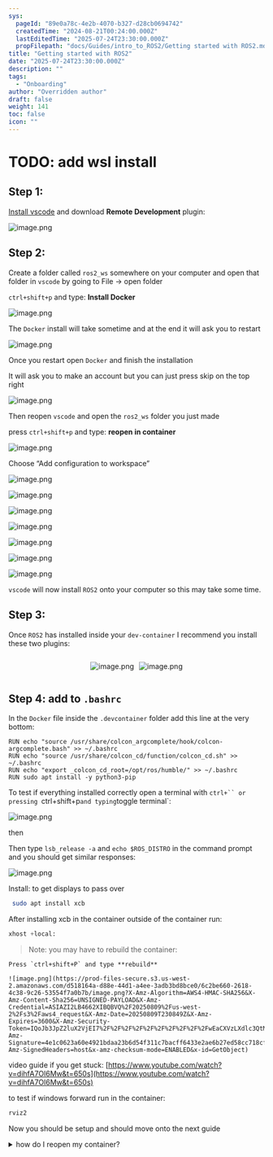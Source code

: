 ```yaml
---
sys:
  pageId: "89e0a78c-4e2b-4070-b327-d28cb0694742"
  createdTime: "2024-08-21T00:24:00.000Z"
  lastEditedTime: "2025-07-24T23:30:00.000Z"
  propFilepath: "docs/Guides/intro_to_ROS2/Getting started with ROS2.md"
title: "Getting started with ROS2"
date: "2025-07-24T23:30:00.000Z"
description: ""
tags:
  - "Onboarding"
author: "Overridden author"
draft: false
weight: 141
toc: false
icon: ""
---
```


# TODO: add wsl install

## Step 1:

[Install vscode](https://code.visualstudio.com/download) and download **Remote Development** plugin:

![image.png](https://prod-files-secure.s3.us-west-2.amazonaws.com/d518164a-d88e-44d1-a4ee-3adb3bd8bce0/efb52993-1881-4a40-b95e-6f020334f022/image.png?X-Amz-Algorithm=AWS4-HMAC-SHA256&X-Amz-Content-Sha256=UNSIGNED-PAYLOAD&X-Amz-Credential=ASIAZI2LB466VKEZAKFR%2F20250809%2Fus-west-2%2Fs3%2Faws4_request&X-Amz-Date=20250809T230844Z&X-Amz-Expires=3600&X-Amz-Security-Token=IQoJb3JpZ2luX2VjEI7%2F%2F%2F%2F%2F%2F%2F%2F%2F%2FwEaCXVzLXdlc3QtMiJHMEUCIDZ0F6tnIHhZM7hi7FqhmD15rH59YWMbF3zYhJ0MLdigAiEAwsCtOko9egOl9BXU289M4YYw48YPAg6kQhEtYYkDCDwqiAQIx%2F%2F%2F%2F%2F%2F%2F%2F%2F%2F%2FARAAGgw2Mzc0MjMxODM4MDUiDEWJHZ2a3acZF7%2FfZCrcA2jSMiNaBJeFxGpiu%2BXmMufft04U7a%2B35X7TKWmC8xaIvHAQuTiMKoBkm94l%2FtzrfH%2BQVyBLBHT244AZuaqjO%2FoQh4vJii8huSmepV0QLA%2BuIhwZahW%2FUAdMOV%2BpSEqyo%2FWRZGkNHpEm45MlQLGz3IGuVX62m1ZEBiu00S%2B1lkd3zzWpFb3EspexIdLpzyH%2Fo7tVksEwuT%2Bwirha0Tl%2F9jI%2BzR018yLOgCk8GYdEjkAJKaRmSH2LNIIps2JEBWedOAgpS5Ac%2FRPnmh3jkQi6ToXQTyJgJujV4nqa%2FuxkmkwR81L367%2BhdBbQuYw6MEUmdjRQ2xxq3X1oDzJGds8R2ndDDOCPUbEv4T64bCFncK6R2aWOLhwhFRPlfGbmXHz1olxSrPRWO7gvyTEZjhXOzWcebi593VqenH0q0JFXb0b0FvcZI9Q8AyQ%2F5cUC1707nT2tUKjGq7Bsaxi0HRFDIjgdTXQiKyXhabbsjuNoAhQgjw8Hfb3Dp7A%2B1IjTJ0vhr%2FX%2FxbiH6Qy1k%2BaxEfMvy3m2H7HcTSBPb4IUhI7ihTBt0zQZJN8yQQWlCUFhEyZ0p9V%2FUe%2F0YNSywf2EQ9SsD52jc%2BGTuNYtEqgitM8jmG0lmOSzDahGGQ1SvcjbMP6K38QGOqUBOqoCbXOMfYGuTV1mqBBZ5r8vNqjUohDgRJvTqJFsG%2B1U1OkdID52EWxtxKowXxLg%2BJ29ngISmMJgT7bAa0rRxn%2FpSo%2FG4wYs0lfoKGx4jkOkwkcaZ%2B4z%2B0T1NiuHrVezOVVAlyMrVcIe77w%2B9Iq0vrZiIDrhpzkCbTUmHIiZGtySVAIQBiClbyGUYvgWUyTwvxCrcw9wduWKlbKr%2BUTOp%2Bg%2By9D2&X-Amz-Signature=900d85a1bef1ed24340d9f9289fa16ef8ed2c3068a9262934c6f4104cd9ff38f&X-Amz-SignedHeaders=host&x-amz-checksum-mode=ENABLED&x-id=GetObject)

## Step 2:

Create a folder called `ros2_ws` somewhere on your computer and open that folder in `vscode` by going to File → open folder 

`ctrl+shift+p` and type: **Install Docker**

![image.png](https://prod-files-secure.s3.us-west-2.amazonaws.com/d518164a-d88e-44d1-a4ee-3adb3bd8bce0/2269dc0e-1cd5-47ff-bceb-c04ad9b2eab0/image.png?X-Amz-Algorithm=AWS4-HMAC-SHA256&X-Amz-Content-Sha256=UNSIGNED-PAYLOAD&X-Amz-Credential=ASIAZI2LB466VKEZAKFR%2F20250809%2Fus-west-2%2Fs3%2Faws4_request&X-Amz-Date=20250809T230844Z&X-Amz-Expires=3600&X-Amz-Security-Token=IQoJb3JpZ2luX2VjEI7%2F%2F%2F%2F%2F%2F%2F%2F%2F%2FwEaCXVzLXdlc3QtMiJHMEUCIDZ0F6tnIHhZM7hi7FqhmD15rH59YWMbF3zYhJ0MLdigAiEAwsCtOko9egOl9BXU289M4YYw48YPAg6kQhEtYYkDCDwqiAQIx%2F%2F%2F%2F%2F%2F%2F%2F%2F%2F%2FARAAGgw2Mzc0MjMxODM4MDUiDEWJHZ2a3acZF7%2FfZCrcA2jSMiNaBJeFxGpiu%2BXmMufft04U7a%2B35X7TKWmC8xaIvHAQuTiMKoBkm94l%2FtzrfH%2BQVyBLBHT244AZuaqjO%2FoQh4vJii8huSmepV0QLA%2BuIhwZahW%2FUAdMOV%2BpSEqyo%2FWRZGkNHpEm45MlQLGz3IGuVX62m1ZEBiu00S%2B1lkd3zzWpFb3EspexIdLpzyH%2Fo7tVksEwuT%2Bwirha0Tl%2F9jI%2BzR018yLOgCk8GYdEjkAJKaRmSH2LNIIps2JEBWedOAgpS5Ac%2FRPnmh3jkQi6ToXQTyJgJujV4nqa%2FuxkmkwR81L367%2BhdBbQuYw6MEUmdjRQ2xxq3X1oDzJGds8R2ndDDOCPUbEv4T64bCFncK6R2aWOLhwhFRPlfGbmXHz1olxSrPRWO7gvyTEZjhXOzWcebi593VqenH0q0JFXb0b0FvcZI9Q8AyQ%2F5cUC1707nT2tUKjGq7Bsaxi0HRFDIjgdTXQiKyXhabbsjuNoAhQgjw8Hfb3Dp7A%2B1IjTJ0vhr%2FX%2FxbiH6Qy1k%2BaxEfMvy3m2H7HcTSBPb4IUhI7ihTBt0zQZJN8yQQWlCUFhEyZ0p9V%2FUe%2F0YNSywf2EQ9SsD52jc%2BGTuNYtEqgitM8jmG0lmOSzDahGGQ1SvcjbMP6K38QGOqUBOqoCbXOMfYGuTV1mqBBZ5r8vNqjUohDgRJvTqJFsG%2B1U1OkdID52EWxtxKowXxLg%2BJ29ngISmMJgT7bAa0rRxn%2FpSo%2FG4wYs0lfoKGx4jkOkwkcaZ%2B4z%2B0T1NiuHrVezOVVAlyMrVcIe77w%2B9Iq0vrZiIDrhpzkCbTUmHIiZGtySVAIQBiClbyGUYvgWUyTwvxCrcw9wduWKlbKr%2BUTOp%2Bg%2By9D2&X-Amz-Signature=03fa993852e2845918c012fd5d05240cfef754ee34ded9d07cdba8f9d3b64431&X-Amz-SignedHeaders=host&x-amz-checksum-mode=ENABLED&x-id=GetObject)

The `Docker` install will take sometime and at the end it will ask you to restart

![image.png](https://prod-files-secure.s3.us-west-2.amazonaws.com/d518164a-d88e-44d1-a4ee-3adb3bd8bce0/ed233f78-be33-4b1f-b89c-9c346c0e961e/image.png?X-Amz-Algorithm=AWS4-HMAC-SHA256&X-Amz-Content-Sha256=UNSIGNED-PAYLOAD&X-Amz-Credential=ASIAZI2LB466VKEZAKFR%2F20250809%2Fus-west-2%2Fs3%2Faws4_request&X-Amz-Date=20250809T230844Z&X-Amz-Expires=3600&X-Amz-Security-Token=IQoJb3JpZ2luX2VjEI7%2F%2F%2F%2F%2F%2F%2F%2F%2F%2FwEaCXVzLXdlc3QtMiJHMEUCIDZ0F6tnIHhZM7hi7FqhmD15rH59YWMbF3zYhJ0MLdigAiEAwsCtOko9egOl9BXU289M4YYw48YPAg6kQhEtYYkDCDwqiAQIx%2F%2F%2F%2F%2F%2F%2F%2F%2F%2F%2FARAAGgw2Mzc0MjMxODM4MDUiDEWJHZ2a3acZF7%2FfZCrcA2jSMiNaBJeFxGpiu%2BXmMufft04U7a%2B35X7TKWmC8xaIvHAQuTiMKoBkm94l%2FtzrfH%2BQVyBLBHT244AZuaqjO%2FoQh4vJii8huSmepV0QLA%2BuIhwZahW%2FUAdMOV%2BpSEqyo%2FWRZGkNHpEm45MlQLGz3IGuVX62m1ZEBiu00S%2B1lkd3zzWpFb3EspexIdLpzyH%2Fo7tVksEwuT%2Bwirha0Tl%2F9jI%2BzR018yLOgCk8GYdEjkAJKaRmSH2LNIIps2JEBWedOAgpS5Ac%2FRPnmh3jkQi6ToXQTyJgJujV4nqa%2FuxkmkwR81L367%2BhdBbQuYw6MEUmdjRQ2xxq3X1oDzJGds8R2ndDDOCPUbEv4T64bCFncK6R2aWOLhwhFRPlfGbmXHz1olxSrPRWO7gvyTEZjhXOzWcebi593VqenH0q0JFXb0b0FvcZI9Q8AyQ%2F5cUC1707nT2tUKjGq7Bsaxi0HRFDIjgdTXQiKyXhabbsjuNoAhQgjw8Hfb3Dp7A%2B1IjTJ0vhr%2FX%2FxbiH6Qy1k%2BaxEfMvy3m2H7HcTSBPb4IUhI7ihTBt0zQZJN8yQQWlCUFhEyZ0p9V%2FUe%2F0YNSywf2EQ9SsD52jc%2BGTuNYtEqgitM8jmG0lmOSzDahGGQ1SvcjbMP6K38QGOqUBOqoCbXOMfYGuTV1mqBBZ5r8vNqjUohDgRJvTqJFsG%2B1U1OkdID52EWxtxKowXxLg%2BJ29ngISmMJgT7bAa0rRxn%2FpSo%2FG4wYs0lfoKGx4jkOkwkcaZ%2B4z%2B0T1NiuHrVezOVVAlyMrVcIe77w%2B9Iq0vrZiIDrhpzkCbTUmHIiZGtySVAIQBiClbyGUYvgWUyTwvxCrcw9wduWKlbKr%2BUTOp%2Bg%2By9D2&X-Amz-Signature=c5523794f30412163075f958efc86f26c5186899cf99e1eecb51611f7dcf0594&X-Amz-SignedHeaders=host&x-amz-checksum-mode=ENABLED&x-id=GetObject)

Once you restart open `Docker` and finish the installation

It will ask you to make an account but you can just press skip on the top right

![image.png](https://prod-files-secure.s3.us-west-2.amazonaws.com/d518164a-d88e-44d1-a4ee-3adb3bd8bce0/21010ad9-1659-4fd9-9f59-9932a09b2a3d/image.png?X-Amz-Algorithm=AWS4-HMAC-SHA256&X-Amz-Content-Sha256=UNSIGNED-PAYLOAD&X-Amz-Credential=ASIAZI2LB466VKEZAKFR%2F20250809%2Fus-west-2%2Fs3%2Faws4_request&X-Amz-Date=20250809T230844Z&X-Amz-Expires=3600&X-Amz-Security-Token=IQoJb3JpZ2luX2VjEI7%2F%2F%2F%2F%2F%2F%2F%2F%2F%2FwEaCXVzLXdlc3QtMiJHMEUCIDZ0F6tnIHhZM7hi7FqhmD15rH59YWMbF3zYhJ0MLdigAiEAwsCtOko9egOl9BXU289M4YYw48YPAg6kQhEtYYkDCDwqiAQIx%2F%2F%2F%2F%2F%2F%2F%2F%2F%2F%2FARAAGgw2Mzc0MjMxODM4MDUiDEWJHZ2a3acZF7%2FfZCrcA2jSMiNaBJeFxGpiu%2BXmMufft04U7a%2B35X7TKWmC8xaIvHAQuTiMKoBkm94l%2FtzrfH%2BQVyBLBHT244AZuaqjO%2FoQh4vJii8huSmepV0QLA%2BuIhwZahW%2FUAdMOV%2BpSEqyo%2FWRZGkNHpEm45MlQLGz3IGuVX62m1ZEBiu00S%2B1lkd3zzWpFb3EspexIdLpzyH%2Fo7tVksEwuT%2Bwirha0Tl%2F9jI%2BzR018yLOgCk8GYdEjkAJKaRmSH2LNIIps2JEBWedOAgpS5Ac%2FRPnmh3jkQi6ToXQTyJgJujV4nqa%2FuxkmkwR81L367%2BhdBbQuYw6MEUmdjRQ2xxq3X1oDzJGds8R2ndDDOCPUbEv4T64bCFncK6R2aWOLhwhFRPlfGbmXHz1olxSrPRWO7gvyTEZjhXOzWcebi593VqenH0q0JFXb0b0FvcZI9Q8AyQ%2F5cUC1707nT2tUKjGq7Bsaxi0HRFDIjgdTXQiKyXhabbsjuNoAhQgjw8Hfb3Dp7A%2B1IjTJ0vhr%2FX%2FxbiH6Qy1k%2BaxEfMvy3m2H7HcTSBPb4IUhI7ihTBt0zQZJN8yQQWlCUFhEyZ0p9V%2FUe%2F0YNSywf2EQ9SsD52jc%2BGTuNYtEqgitM8jmG0lmOSzDahGGQ1SvcjbMP6K38QGOqUBOqoCbXOMfYGuTV1mqBBZ5r8vNqjUohDgRJvTqJFsG%2B1U1OkdID52EWxtxKowXxLg%2BJ29ngISmMJgT7bAa0rRxn%2FpSo%2FG4wYs0lfoKGx4jkOkwkcaZ%2B4z%2B0T1NiuHrVezOVVAlyMrVcIe77w%2B9Iq0vrZiIDrhpzkCbTUmHIiZGtySVAIQBiClbyGUYvgWUyTwvxCrcw9wduWKlbKr%2BUTOp%2Bg%2By9D2&X-Amz-Signature=762d6c363b204e8a655695b24697da14d305e5a498e6a6ddf7c1919626157a04&X-Amz-SignedHeaders=host&x-amz-checksum-mode=ENABLED&x-id=GetObject)

Then reopen `vscode` and open the `ros2_ws` folder you just made

press `ctrl+shift+p` and type: **reopen in container**

![image.png](https://prod-files-secure.s3.us-west-2.amazonaws.com/d518164a-d88e-44d1-a4ee-3adb3bd8bce0/4e93b8c2-41ad-488c-8095-c74205196118/image.png?X-Amz-Algorithm=AWS4-HMAC-SHA256&X-Amz-Content-Sha256=UNSIGNED-PAYLOAD&X-Amz-Credential=ASIAZI2LB466VKEZAKFR%2F20250809%2Fus-west-2%2Fs3%2Faws4_request&X-Amz-Date=20250809T230844Z&X-Amz-Expires=3600&X-Amz-Security-Token=IQoJb3JpZ2luX2VjEI7%2F%2F%2F%2F%2F%2F%2F%2F%2F%2FwEaCXVzLXdlc3QtMiJHMEUCIDZ0F6tnIHhZM7hi7FqhmD15rH59YWMbF3zYhJ0MLdigAiEAwsCtOko9egOl9BXU289M4YYw48YPAg6kQhEtYYkDCDwqiAQIx%2F%2F%2F%2F%2F%2F%2F%2F%2F%2F%2FARAAGgw2Mzc0MjMxODM4MDUiDEWJHZ2a3acZF7%2FfZCrcA2jSMiNaBJeFxGpiu%2BXmMufft04U7a%2B35X7TKWmC8xaIvHAQuTiMKoBkm94l%2FtzrfH%2BQVyBLBHT244AZuaqjO%2FoQh4vJii8huSmepV0QLA%2BuIhwZahW%2FUAdMOV%2BpSEqyo%2FWRZGkNHpEm45MlQLGz3IGuVX62m1ZEBiu00S%2B1lkd3zzWpFb3EspexIdLpzyH%2Fo7tVksEwuT%2Bwirha0Tl%2F9jI%2BzR018yLOgCk8GYdEjkAJKaRmSH2LNIIps2JEBWedOAgpS5Ac%2FRPnmh3jkQi6ToXQTyJgJujV4nqa%2FuxkmkwR81L367%2BhdBbQuYw6MEUmdjRQ2xxq3X1oDzJGds8R2ndDDOCPUbEv4T64bCFncK6R2aWOLhwhFRPlfGbmXHz1olxSrPRWO7gvyTEZjhXOzWcebi593VqenH0q0JFXb0b0FvcZI9Q8AyQ%2F5cUC1707nT2tUKjGq7Bsaxi0HRFDIjgdTXQiKyXhabbsjuNoAhQgjw8Hfb3Dp7A%2B1IjTJ0vhr%2FX%2FxbiH6Qy1k%2BaxEfMvy3m2H7HcTSBPb4IUhI7ihTBt0zQZJN8yQQWlCUFhEyZ0p9V%2FUe%2F0YNSywf2EQ9SsD52jc%2BGTuNYtEqgitM8jmG0lmOSzDahGGQ1SvcjbMP6K38QGOqUBOqoCbXOMfYGuTV1mqBBZ5r8vNqjUohDgRJvTqJFsG%2B1U1OkdID52EWxtxKowXxLg%2BJ29ngISmMJgT7bAa0rRxn%2FpSo%2FG4wYs0lfoKGx4jkOkwkcaZ%2B4z%2B0T1NiuHrVezOVVAlyMrVcIe77w%2B9Iq0vrZiIDrhpzkCbTUmHIiZGtySVAIQBiClbyGUYvgWUyTwvxCrcw9wduWKlbKr%2BUTOp%2Bg%2By9D2&X-Amz-Signature=cccdef686479c59ae22cd6263c15243606ccf07df220189340ce30fd96115f4e&X-Amz-SignedHeaders=host&x-amz-checksum-mode=ENABLED&x-id=GetObject)

Choose “Add configuration to workspace”

![image.png](https://prod-files-secure.s3.us-west-2.amazonaws.com/d518164a-d88e-44d1-a4ee-3adb3bd8bce0/9560b282-5060-4989-ba37-97e7b2c22476/image.png?X-Amz-Algorithm=AWS4-HMAC-SHA256&X-Amz-Content-Sha256=UNSIGNED-PAYLOAD&X-Amz-Credential=ASIAZI2LB466VKEZAKFR%2F20250809%2Fus-west-2%2Fs3%2Faws4_request&X-Amz-Date=20250809T230844Z&X-Amz-Expires=3600&X-Amz-Security-Token=IQoJb3JpZ2luX2VjEI7%2F%2F%2F%2F%2F%2F%2F%2F%2F%2FwEaCXVzLXdlc3QtMiJHMEUCIDZ0F6tnIHhZM7hi7FqhmD15rH59YWMbF3zYhJ0MLdigAiEAwsCtOko9egOl9BXU289M4YYw48YPAg6kQhEtYYkDCDwqiAQIx%2F%2F%2F%2F%2F%2F%2F%2F%2F%2F%2FARAAGgw2Mzc0MjMxODM4MDUiDEWJHZ2a3acZF7%2FfZCrcA2jSMiNaBJeFxGpiu%2BXmMufft04U7a%2B35X7TKWmC8xaIvHAQuTiMKoBkm94l%2FtzrfH%2BQVyBLBHT244AZuaqjO%2FoQh4vJii8huSmepV0QLA%2BuIhwZahW%2FUAdMOV%2BpSEqyo%2FWRZGkNHpEm45MlQLGz3IGuVX62m1ZEBiu00S%2B1lkd3zzWpFb3EspexIdLpzyH%2Fo7tVksEwuT%2Bwirha0Tl%2F9jI%2BzR018yLOgCk8GYdEjkAJKaRmSH2LNIIps2JEBWedOAgpS5Ac%2FRPnmh3jkQi6ToXQTyJgJujV4nqa%2FuxkmkwR81L367%2BhdBbQuYw6MEUmdjRQ2xxq3X1oDzJGds8R2ndDDOCPUbEv4T64bCFncK6R2aWOLhwhFRPlfGbmXHz1olxSrPRWO7gvyTEZjhXOzWcebi593VqenH0q0JFXb0b0FvcZI9Q8AyQ%2F5cUC1707nT2tUKjGq7Bsaxi0HRFDIjgdTXQiKyXhabbsjuNoAhQgjw8Hfb3Dp7A%2B1IjTJ0vhr%2FX%2FxbiH6Qy1k%2BaxEfMvy3m2H7HcTSBPb4IUhI7ihTBt0zQZJN8yQQWlCUFhEyZ0p9V%2FUe%2F0YNSywf2EQ9SsD52jc%2BGTuNYtEqgitM8jmG0lmOSzDahGGQ1SvcjbMP6K38QGOqUBOqoCbXOMfYGuTV1mqBBZ5r8vNqjUohDgRJvTqJFsG%2B1U1OkdID52EWxtxKowXxLg%2BJ29ngISmMJgT7bAa0rRxn%2FpSo%2FG4wYs0lfoKGx4jkOkwkcaZ%2B4z%2B0T1NiuHrVezOVVAlyMrVcIe77w%2B9Iq0vrZiIDrhpzkCbTUmHIiZGtySVAIQBiClbyGUYvgWUyTwvxCrcw9wduWKlbKr%2BUTOp%2Bg%2By9D2&X-Amz-Signature=7be3d40fb0706232e095f291b2161705dae2447bedfd3715ab9c0598591e4454&X-Amz-SignedHeaders=host&x-amz-checksum-mode=ENABLED&x-id=GetObject)

![image.png](https://prod-files-secure.s3.us-west-2.amazonaws.com/d518164a-d88e-44d1-a4ee-3adb3bd8bce0/2ee63f81-886b-48e8-a553-dc6e5eac99e4/image.png?X-Amz-Algorithm=AWS4-HMAC-SHA256&X-Amz-Content-Sha256=UNSIGNED-PAYLOAD&X-Amz-Credential=ASIAZI2LB466VKEZAKFR%2F20250809%2Fus-west-2%2Fs3%2Faws4_request&X-Amz-Date=20250809T230844Z&X-Amz-Expires=3600&X-Amz-Security-Token=IQoJb3JpZ2luX2VjEI7%2F%2F%2F%2F%2F%2F%2F%2F%2F%2FwEaCXVzLXdlc3QtMiJHMEUCIDZ0F6tnIHhZM7hi7FqhmD15rH59YWMbF3zYhJ0MLdigAiEAwsCtOko9egOl9BXU289M4YYw48YPAg6kQhEtYYkDCDwqiAQIx%2F%2F%2F%2F%2F%2F%2F%2F%2F%2F%2FARAAGgw2Mzc0MjMxODM4MDUiDEWJHZ2a3acZF7%2FfZCrcA2jSMiNaBJeFxGpiu%2BXmMufft04U7a%2B35X7TKWmC8xaIvHAQuTiMKoBkm94l%2FtzrfH%2BQVyBLBHT244AZuaqjO%2FoQh4vJii8huSmepV0QLA%2BuIhwZahW%2FUAdMOV%2BpSEqyo%2FWRZGkNHpEm45MlQLGz3IGuVX62m1ZEBiu00S%2B1lkd3zzWpFb3EspexIdLpzyH%2Fo7tVksEwuT%2Bwirha0Tl%2F9jI%2BzR018yLOgCk8GYdEjkAJKaRmSH2LNIIps2JEBWedOAgpS5Ac%2FRPnmh3jkQi6ToXQTyJgJujV4nqa%2FuxkmkwR81L367%2BhdBbQuYw6MEUmdjRQ2xxq3X1oDzJGds8R2ndDDOCPUbEv4T64bCFncK6R2aWOLhwhFRPlfGbmXHz1olxSrPRWO7gvyTEZjhXOzWcebi593VqenH0q0JFXb0b0FvcZI9Q8AyQ%2F5cUC1707nT2tUKjGq7Bsaxi0HRFDIjgdTXQiKyXhabbsjuNoAhQgjw8Hfb3Dp7A%2B1IjTJ0vhr%2FX%2FxbiH6Qy1k%2BaxEfMvy3m2H7HcTSBPb4IUhI7ihTBt0zQZJN8yQQWlCUFhEyZ0p9V%2FUe%2F0YNSywf2EQ9SsD52jc%2BGTuNYtEqgitM8jmG0lmOSzDahGGQ1SvcjbMP6K38QGOqUBOqoCbXOMfYGuTV1mqBBZ5r8vNqjUohDgRJvTqJFsG%2B1U1OkdID52EWxtxKowXxLg%2BJ29ngISmMJgT7bAa0rRxn%2FpSo%2FG4wYs0lfoKGx4jkOkwkcaZ%2B4z%2B0T1NiuHrVezOVVAlyMrVcIe77w%2B9Iq0vrZiIDrhpzkCbTUmHIiZGtySVAIQBiClbyGUYvgWUyTwvxCrcw9wduWKlbKr%2BUTOp%2Bg%2By9D2&X-Amz-Signature=d9f0ec0c06875deb250d3c8322206a9d27eba109dca8fedf3b881c1d311f8b6f&X-Amz-SignedHeaders=host&x-amz-checksum-mode=ENABLED&x-id=GetObject)

![image.png](https://prod-files-secure.s3.us-west-2.amazonaws.com/d518164a-d88e-44d1-a4ee-3adb3bd8bce0/e0fd626c-c8b6-4b2c-95d1-fa4c26514504/image.png?X-Amz-Algorithm=AWS4-HMAC-SHA256&X-Amz-Content-Sha256=UNSIGNED-PAYLOAD&X-Amz-Credential=ASIAZI2LB466VKEZAKFR%2F20250809%2Fus-west-2%2Fs3%2Faws4_request&X-Amz-Date=20250809T230844Z&X-Amz-Expires=3600&X-Amz-Security-Token=IQoJb3JpZ2luX2VjEI7%2F%2F%2F%2F%2F%2F%2F%2F%2F%2FwEaCXVzLXdlc3QtMiJHMEUCIDZ0F6tnIHhZM7hi7FqhmD15rH59YWMbF3zYhJ0MLdigAiEAwsCtOko9egOl9BXU289M4YYw48YPAg6kQhEtYYkDCDwqiAQIx%2F%2F%2F%2F%2F%2F%2F%2F%2F%2F%2FARAAGgw2Mzc0MjMxODM4MDUiDEWJHZ2a3acZF7%2FfZCrcA2jSMiNaBJeFxGpiu%2BXmMufft04U7a%2B35X7TKWmC8xaIvHAQuTiMKoBkm94l%2FtzrfH%2BQVyBLBHT244AZuaqjO%2FoQh4vJii8huSmepV0QLA%2BuIhwZahW%2FUAdMOV%2BpSEqyo%2FWRZGkNHpEm45MlQLGz3IGuVX62m1ZEBiu00S%2B1lkd3zzWpFb3EspexIdLpzyH%2Fo7tVksEwuT%2Bwirha0Tl%2F9jI%2BzR018yLOgCk8GYdEjkAJKaRmSH2LNIIps2JEBWedOAgpS5Ac%2FRPnmh3jkQi6ToXQTyJgJujV4nqa%2FuxkmkwR81L367%2BhdBbQuYw6MEUmdjRQ2xxq3X1oDzJGds8R2ndDDOCPUbEv4T64bCFncK6R2aWOLhwhFRPlfGbmXHz1olxSrPRWO7gvyTEZjhXOzWcebi593VqenH0q0JFXb0b0FvcZI9Q8AyQ%2F5cUC1707nT2tUKjGq7Bsaxi0HRFDIjgdTXQiKyXhabbsjuNoAhQgjw8Hfb3Dp7A%2B1IjTJ0vhr%2FX%2FxbiH6Qy1k%2BaxEfMvy3m2H7HcTSBPb4IUhI7ihTBt0zQZJN8yQQWlCUFhEyZ0p9V%2FUe%2F0YNSywf2EQ9SsD52jc%2BGTuNYtEqgitM8jmG0lmOSzDahGGQ1SvcjbMP6K38QGOqUBOqoCbXOMfYGuTV1mqBBZ5r8vNqjUohDgRJvTqJFsG%2B1U1OkdID52EWxtxKowXxLg%2BJ29ngISmMJgT7bAa0rRxn%2FpSo%2FG4wYs0lfoKGx4jkOkwkcaZ%2B4z%2B0T1NiuHrVezOVVAlyMrVcIe77w%2B9Iq0vrZiIDrhpzkCbTUmHIiZGtySVAIQBiClbyGUYvgWUyTwvxCrcw9wduWKlbKr%2BUTOp%2Bg%2By9D2&X-Amz-Signature=b417a00d2800492b1ee9a24aaff5560235a8c26b37fa1c702e37b9e3cbd10cb9&X-Amz-SignedHeaders=host&x-amz-checksum-mode=ENABLED&x-id=GetObject)

![image.png](https://prod-files-secure.s3.us-west-2.amazonaws.com/d518164a-d88e-44d1-a4ee-3adb3bd8bce0/a2e13f50-d2ab-4719-a4c2-7ced634bfc9d/image.png?X-Amz-Algorithm=AWS4-HMAC-SHA256&X-Amz-Content-Sha256=UNSIGNED-PAYLOAD&X-Amz-Credential=ASIAZI2LB466VKEZAKFR%2F20250809%2Fus-west-2%2Fs3%2Faws4_request&X-Amz-Date=20250809T230844Z&X-Amz-Expires=3600&X-Amz-Security-Token=IQoJb3JpZ2luX2VjEI7%2F%2F%2F%2F%2F%2F%2F%2F%2F%2FwEaCXVzLXdlc3QtMiJHMEUCIDZ0F6tnIHhZM7hi7FqhmD15rH59YWMbF3zYhJ0MLdigAiEAwsCtOko9egOl9BXU289M4YYw48YPAg6kQhEtYYkDCDwqiAQIx%2F%2F%2F%2F%2F%2F%2F%2F%2F%2F%2FARAAGgw2Mzc0MjMxODM4MDUiDEWJHZ2a3acZF7%2FfZCrcA2jSMiNaBJeFxGpiu%2BXmMufft04U7a%2B35X7TKWmC8xaIvHAQuTiMKoBkm94l%2FtzrfH%2BQVyBLBHT244AZuaqjO%2FoQh4vJii8huSmepV0QLA%2BuIhwZahW%2FUAdMOV%2BpSEqyo%2FWRZGkNHpEm45MlQLGz3IGuVX62m1ZEBiu00S%2B1lkd3zzWpFb3EspexIdLpzyH%2Fo7tVksEwuT%2Bwirha0Tl%2F9jI%2BzR018yLOgCk8GYdEjkAJKaRmSH2LNIIps2JEBWedOAgpS5Ac%2FRPnmh3jkQi6ToXQTyJgJujV4nqa%2FuxkmkwR81L367%2BhdBbQuYw6MEUmdjRQ2xxq3X1oDzJGds8R2ndDDOCPUbEv4T64bCFncK6R2aWOLhwhFRPlfGbmXHz1olxSrPRWO7gvyTEZjhXOzWcebi593VqenH0q0JFXb0b0FvcZI9Q8AyQ%2F5cUC1707nT2tUKjGq7Bsaxi0HRFDIjgdTXQiKyXhabbsjuNoAhQgjw8Hfb3Dp7A%2B1IjTJ0vhr%2FX%2FxbiH6Qy1k%2BaxEfMvy3m2H7HcTSBPb4IUhI7ihTBt0zQZJN8yQQWlCUFhEyZ0p9V%2FUe%2F0YNSywf2EQ9SsD52jc%2BGTuNYtEqgitM8jmG0lmOSzDahGGQ1SvcjbMP6K38QGOqUBOqoCbXOMfYGuTV1mqBBZ5r8vNqjUohDgRJvTqJFsG%2B1U1OkdID52EWxtxKowXxLg%2BJ29ngISmMJgT7bAa0rRxn%2FpSo%2FG4wYs0lfoKGx4jkOkwkcaZ%2B4z%2B0T1NiuHrVezOVVAlyMrVcIe77w%2B9Iq0vrZiIDrhpzkCbTUmHIiZGtySVAIQBiClbyGUYvgWUyTwvxCrcw9wduWKlbKr%2BUTOp%2Bg%2By9D2&X-Amz-Signature=41341c2ebab48d6081519632d7048a1b6f067fe221754b24b36df79b0eec7d9e&X-Amz-SignedHeaders=host&x-amz-checksum-mode=ENABLED&x-id=GetObject)

![image.png](https://prod-files-secure.s3.us-west-2.amazonaws.com/d518164a-d88e-44d1-a4ee-3adb3bd8bce0/6cc478ad-aaba-4bf7-9fcc-403277ab896c/image.png?X-Amz-Algorithm=AWS4-HMAC-SHA256&X-Amz-Content-Sha256=UNSIGNED-PAYLOAD&X-Amz-Credential=ASIAZI2LB466VKEZAKFR%2F20250809%2Fus-west-2%2Fs3%2Faws4_request&X-Amz-Date=20250809T230844Z&X-Amz-Expires=3600&X-Amz-Security-Token=IQoJb3JpZ2luX2VjEI7%2F%2F%2F%2F%2F%2F%2F%2F%2F%2FwEaCXVzLXdlc3QtMiJHMEUCIDZ0F6tnIHhZM7hi7FqhmD15rH59YWMbF3zYhJ0MLdigAiEAwsCtOko9egOl9BXU289M4YYw48YPAg6kQhEtYYkDCDwqiAQIx%2F%2F%2F%2F%2F%2F%2F%2F%2F%2F%2FARAAGgw2Mzc0MjMxODM4MDUiDEWJHZ2a3acZF7%2FfZCrcA2jSMiNaBJeFxGpiu%2BXmMufft04U7a%2B35X7TKWmC8xaIvHAQuTiMKoBkm94l%2FtzrfH%2BQVyBLBHT244AZuaqjO%2FoQh4vJii8huSmepV0QLA%2BuIhwZahW%2FUAdMOV%2BpSEqyo%2FWRZGkNHpEm45MlQLGz3IGuVX62m1ZEBiu00S%2B1lkd3zzWpFb3EspexIdLpzyH%2Fo7tVksEwuT%2Bwirha0Tl%2F9jI%2BzR018yLOgCk8GYdEjkAJKaRmSH2LNIIps2JEBWedOAgpS5Ac%2FRPnmh3jkQi6ToXQTyJgJujV4nqa%2FuxkmkwR81L367%2BhdBbQuYw6MEUmdjRQ2xxq3X1oDzJGds8R2ndDDOCPUbEv4T64bCFncK6R2aWOLhwhFRPlfGbmXHz1olxSrPRWO7gvyTEZjhXOzWcebi593VqenH0q0JFXb0b0FvcZI9Q8AyQ%2F5cUC1707nT2tUKjGq7Bsaxi0HRFDIjgdTXQiKyXhabbsjuNoAhQgjw8Hfb3Dp7A%2B1IjTJ0vhr%2FX%2FxbiH6Qy1k%2BaxEfMvy3m2H7HcTSBPb4IUhI7ihTBt0zQZJN8yQQWlCUFhEyZ0p9V%2FUe%2F0YNSywf2EQ9SsD52jc%2BGTuNYtEqgitM8jmG0lmOSzDahGGQ1SvcjbMP6K38QGOqUBOqoCbXOMfYGuTV1mqBBZ5r8vNqjUohDgRJvTqJFsG%2B1U1OkdID52EWxtxKowXxLg%2BJ29ngISmMJgT7bAa0rRxn%2FpSo%2FG4wYs0lfoKGx4jkOkwkcaZ%2B4z%2B0T1NiuHrVezOVVAlyMrVcIe77w%2B9Iq0vrZiIDrhpzkCbTUmHIiZGtySVAIQBiClbyGUYvgWUyTwvxCrcw9wduWKlbKr%2BUTOp%2Bg%2By9D2&X-Amz-Signature=86491a7303625f5eb9263de0c94738a801680ffa7e4bb19700013b4d6469180b&X-Amz-SignedHeaders=host&x-amz-checksum-mode=ENABLED&x-id=GetObject)

![image.png](https://prod-files-secure.s3.us-west-2.amazonaws.com/d518164a-d88e-44d1-a4ee-3adb3bd8bce0/53255b28-f75e-430f-b9e3-c0ac8577e42b/image.png?X-Amz-Algorithm=AWS4-HMAC-SHA256&X-Amz-Content-Sha256=UNSIGNED-PAYLOAD&X-Amz-Credential=ASIAZI2LB466VKEZAKFR%2F20250809%2Fus-west-2%2Fs3%2Faws4_request&X-Amz-Date=20250809T230844Z&X-Amz-Expires=3600&X-Amz-Security-Token=IQoJb3JpZ2luX2VjEI7%2F%2F%2F%2F%2F%2F%2F%2F%2F%2FwEaCXVzLXdlc3QtMiJHMEUCIDZ0F6tnIHhZM7hi7FqhmD15rH59YWMbF3zYhJ0MLdigAiEAwsCtOko9egOl9BXU289M4YYw48YPAg6kQhEtYYkDCDwqiAQIx%2F%2F%2F%2F%2F%2F%2F%2F%2F%2F%2FARAAGgw2Mzc0MjMxODM4MDUiDEWJHZ2a3acZF7%2FfZCrcA2jSMiNaBJeFxGpiu%2BXmMufft04U7a%2B35X7TKWmC8xaIvHAQuTiMKoBkm94l%2FtzrfH%2BQVyBLBHT244AZuaqjO%2FoQh4vJii8huSmepV0QLA%2BuIhwZahW%2FUAdMOV%2BpSEqyo%2FWRZGkNHpEm45MlQLGz3IGuVX62m1ZEBiu00S%2B1lkd3zzWpFb3EspexIdLpzyH%2Fo7tVksEwuT%2Bwirha0Tl%2F9jI%2BzR018yLOgCk8GYdEjkAJKaRmSH2LNIIps2JEBWedOAgpS5Ac%2FRPnmh3jkQi6ToXQTyJgJujV4nqa%2FuxkmkwR81L367%2BhdBbQuYw6MEUmdjRQ2xxq3X1oDzJGds8R2ndDDOCPUbEv4T64bCFncK6R2aWOLhwhFRPlfGbmXHz1olxSrPRWO7gvyTEZjhXOzWcebi593VqenH0q0JFXb0b0FvcZI9Q8AyQ%2F5cUC1707nT2tUKjGq7Bsaxi0HRFDIjgdTXQiKyXhabbsjuNoAhQgjw8Hfb3Dp7A%2B1IjTJ0vhr%2FX%2FxbiH6Qy1k%2BaxEfMvy3m2H7HcTSBPb4IUhI7ihTBt0zQZJN8yQQWlCUFhEyZ0p9V%2FUe%2F0YNSywf2EQ9SsD52jc%2BGTuNYtEqgitM8jmG0lmOSzDahGGQ1SvcjbMP6K38QGOqUBOqoCbXOMfYGuTV1mqBBZ5r8vNqjUohDgRJvTqJFsG%2B1U1OkdID52EWxtxKowXxLg%2BJ29ngISmMJgT7bAa0rRxn%2FpSo%2FG4wYs0lfoKGx4jkOkwkcaZ%2B4z%2B0T1NiuHrVezOVVAlyMrVcIe77w%2B9Iq0vrZiIDrhpzkCbTUmHIiZGtySVAIQBiClbyGUYvgWUyTwvxCrcw9wduWKlbKr%2BUTOp%2Bg%2By9D2&X-Amz-Signature=bcb497918ec4cef3a190768261902ce7c01fac54248eebeeec219e3bbbc8579a&X-Amz-SignedHeaders=host&x-amz-checksum-mode=ENABLED&x-id=GetObject)

![image.png](https://prod-files-secure.s3.us-west-2.amazonaws.com/d518164a-d88e-44d1-a4ee-3adb3bd8bce0/7c562767-5af9-4ffb-97d1-327bcdf4ee00/image.png?X-Amz-Algorithm=AWS4-HMAC-SHA256&X-Amz-Content-Sha256=UNSIGNED-PAYLOAD&X-Amz-Credential=ASIAZI2LB466VKEZAKFR%2F20250809%2Fus-west-2%2Fs3%2Faws4_request&X-Amz-Date=20250809T230844Z&X-Amz-Expires=3600&X-Amz-Security-Token=IQoJb3JpZ2luX2VjEI7%2F%2F%2F%2F%2F%2F%2F%2F%2F%2FwEaCXVzLXdlc3QtMiJHMEUCIDZ0F6tnIHhZM7hi7FqhmD15rH59YWMbF3zYhJ0MLdigAiEAwsCtOko9egOl9BXU289M4YYw48YPAg6kQhEtYYkDCDwqiAQIx%2F%2F%2F%2F%2F%2F%2F%2F%2F%2F%2FARAAGgw2Mzc0MjMxODM4MDUiDEWJHZ2a3acZF7%2FfZCrcA2jSMiNaBJeFxGpiu%2BXmMufft04U7a%2B35X7TKWmC8xaIvHAQuTiMKoBkm94l%2FtzrfH%2BQVyBLBHT244AZuaqjO%2FoQh4vJii8huSmepV0QLA%2BuIhwZahW%2FUAdMOV%2BpSEqyo%2FWRZGkNHpEm45MlQLGz3IGuVX62m1ZEBiu00S%2B1lkd3zzWpFb3EspexIdLpzyH%2Fo7tVksEwuT%2Bwirha0Tl%2F9jI%2BzR018yLOgCk8GYdEjkAJKaRmSH2LNIIps2JEBWedOAgpS5Ac%2FRPnmh3jkQi6ToXQTyJgJujV4nqa%2FuxkmkwR81L367%2BhdBbQuYw6MEUmdjRQ2xxq3X1oDzJGds8R2ndDDOCPUbEv4T64bCFncK6R2aWOLhwhFRPlfGbmXHz1olxSrPRWO7gvyTEZjhXOzWcebi593VqenH0q0JFXb0b0FvcZI9Q8AyQ%2F5cUC1707nT2tUKjGq7Bsaxi0HRFDIjgdTXQiKyXhabbsjuNoAhQgjw8Hfb3Dp7A%2B1IjTJ0vhr%2FX%2FxbiH6Qy1k%2BaxEfMvy3m2H7HcTSBPb4IUhI7ihTBt0zQZJN8yQQWlCUFhEyZ0p9V%2FUe%2F0YNSywf2EQ9SsD52jc%2BGTuNYtEqgitM8jmG0lmOSzDahGGQ1SvcjbMP6K38QGOqUBOqoCbXOMfYGuTV1mqBBZ5r8vNqjUohDgRJvTqJFsG%2B1U1OkdID52EWxtxKowXxLg%2BJ29ngISmMJgT7bAa0rRxn%2FpSo%2FG4wYs0lfoKGx4jkOkwkcaZ%2B4z%2B0T1NiuHrVezOVVAlyMrVcIe77w%2B9Iq0vrZiIDrhpzkCbTUmHIiZGtySVAIQBiClbyGUYvgWUyTwvxCrcw9wduWKlbKr%2BUTOp%2Bg%2By9D2&X-Amz-Signature=6fe3a6607dc8d1ceffc7e8acf9f7d746be1399aef3644494f07fce6d02706ff2&X-Amz-SignedHeaders=host&x-amz-checksum-mode=ENABLED&x-id=GetObject)

`vscode` will now install `ROS2` onto your computer so this may take some time.

## Step 3:

Once `ROS2` has installed inside your `dev-container` I recommend you install these two plugins:

<div style="display: flex;flex-direction: row; column-gap:10px; max-width: 630px;justify-content: center;">
<div>

![image.png](https://prod-files-secure.s3.us-west-2.amazonaws.com/d518164a-d88e-44d1-a4ee-3adb3bd8bce0/3fc3d550-5a54-4ba1-ba6b-faa01cdb7369/image.png?X-Amz-Algorithm=AWS4-HMAC-SHA256&X-Amz-Content-Sha256=UNSIGNED-PAYLOAD&X-Amz-Credential=ASIAZI2LB466UIFESZUT%2F20250809%2Fus-west-2%2Fs3%2Faws4_request&X-Amz-Date=20250809T230849Z&X-Amz-Expires=3600&X-Amz-Security-Token=IQoJb3JpZ2luX2VjEI7%2F%2F%2F%2F%2F%2F%2F%2F%2F%2FwEaCXVzLXdlc3QtMiJGMEQCIHCxfZFz4ev2szJseHXr4dZEdYmnauTEWNQLfkyiBGcyAiBk%2FDrES2f33X7PVME87DSEpwPl7kSvSufycX0jo%2BgLZiqIBAjH%2F%2F%2F%2F%2F%2F%2F%2F%2F%2F8BEAAaDDYzNzQyMzE4MzgwNSIMCxnh8awNr86BkgUOKtwDKlnHO89nkGKf4%2Fb%2FgLhSb0LerLtMor3R%2BnwZ8nJ8xn5F7ROHW3aZZflvaO3kQN%2FViUizrwroMPAodS66XKg%2F5SF7alguSoCKUkJ1H47%2FHifATJdVnaeD6LE56FiE7qqYLyG%2BNRq7Fi6Dia7EjupU91vthXKrHESugnojf5LPI8Wev41MYwtsbWYEXTo7WT5OuaNhKy3i3ykH%2FO%2FW75lml2XNoDM9bi9SKTt4gC0sATQlp3CqI%2BwVilGnpm4yZGKVNB7xeIVpJ6lo0sXye63H2nbTJJ7Q9BwbFDVHLxK2mB0aKE3HDwz%2FIl8WvsxUnJ%2BEWTriVU%2Bp20vNx%2BFVzFMhOB16y7Xb5SxNOoaJHD3mE7c5LzId7lCikJgMiKGNr13ifMCjgm9%2BRldxCMCtLq4YIJv%2FZ%2FsFrT9XOdi%2BUN9iINKe4ssSx4mI2oCVq8nNWxZpz2rXvGQrsyAyVChpkVlBvEy0U76f1JXmC9yETN18b7cXLAa5JoYYFizvypUDxI0TXraBqHUqhdhd3p3RJkdjgBDlp%2B27YCYvg5BghjOmxJmWqPKjN16D2yps68AfuaLkRo23xBmKN6gVGjIqGT5p9mJ%2FjKBE8YUBFxlgzzG%2F0hd4PwooNcmmsE8l%2BTMwtIvfxAY6pgGnYv%2BTJLwwRKVWMSBG9HBw7RR6%2B14dtWRjFY3b1ua%2BUXYCjraP%2B7%2FS%2F2k3ZCyQOkkiGBRPKgUyocWeTIfP67Y89%2F%2BzzZueMWuxIRlafhieDIbwG8v8wFGc7%2BdGkVAxsp%2FPqcuLCwF%2FPEYCfOe1Ez%2Fxq8N58lcLofxSsdiN7t9EkzoZRhfbd6mLz6A1hjIyAuUYRgBNALs90UF5bN8ZOhJ%2FPSspcKm%2B&X-Amz-Signature=5eaee87b64796fb2c7801a056c90ee7448a339c876753007c2b4b2f3ac1843c2&X-Amz-SignedHeaders=host&x-amz-checksum-mode=ENABLED&x-id=GetObject)

</div>
<div>

![image.png](https://prod-files-secure.s3.us-west-2.amazonaws.com/d518164a-d88e-44d1-a4ee-3adb3bd8bce0/d994cc66-13c2-4093-a5a3-f84cf4601a82/image.png?X-Amz-Algorithm=AWS4-HMAC-SHA256&X-Amz-Content-Sha256=UNSIGNED-PAYLOAD&X-Amz-Credential=ASIAZI2LB466TS75JQI2%2F20250809%2Fus-west-2%2Fs3%2Faws4_request&X-Amz-Date=20250809T230849Z&X-Amz-Expires=3600&X-Amz-Security-Token=IQoJb3JpZ2luX2VjEI7%2F%2F%2F%2F%2F%2F%2F%2F%2F%2FwEaCXVzLXdlc3QtMiJHMEUCIQCon%2BCvQmQE8qkAd%2B%2FGgAqNlwDeqk5Q0Kc8%2Bo4WwsqBhQIgUUQVt%2FQX9vthr7qAYDERYPaNYk3m%2BYlG7Vqu4ykXPNEqiAQIx%2F%2F%2F%2F%2F%2F%2F%2F%2F%2F%2FARAAGgw2Mzc0MjMxODM4MDUiDC7OA7uMxmu6%2BMSu0CrcA%2Bu%2FqGBd%2B%2BSJl9XVn%2Bj8u%2FN0EijOC9gr%2BwUeZNYWIUyXhfntR1P1y4pc7mBA88VnoMVZHD%2FaTi9g7KniErrVV%2Byl5T8Qg1THVawvtRQ8jI20SAbdSpC%2B5wInL%2FX174rdJsyEo4y%2B44ct13Cz7ZLf%2FMpmYDVxBGf6FLUbDVF77wtRnAI6Wr2A4GuzXU9j3kA4oh%2B%2B%2BdV16szJyitDDBTTbwLUrsVnBfex4D3X4Kez2TNbxAFCh17UEzmVo6gTed0g574lmhPDzsfhJ7ZTf20o7hK6o6Ro7yWgxfe7VXuV9p%2Bpf%2FCDXQZzr1r8CeLhjQr9Pve5WGxz3OVNdF6UQndzddLoSxjFSgVEA4g3tMIu6W1CLIbQag6f0Mkr%2BVurJ4nQy1kQ5V9wsHOXziuwsCsWQGsJtGKxYjDaxgj8SiV8jcdyu86ZJszYyI2KQ%2F3px0C097giymLRLcjwvu9rDnKiEpUTWKKZbEgxiYrDv64nEq6NPqk6SKPfQ9R5L7dYi9LK4kg3CgjsY5ZIlxffOmGrycnnC9GanI0T7zGPsSb8uXlqA7VWkm7hnSI0aEyfqNwUEW9b2HeVIdfPyoOZ7w2xCh5FoZ8lcHfYFqIxFu%2BHKRnuJAnWgQcfyMNdL9SwMOWL38QGOqUB%2BlI5VnIirMCUuP09rsLc1K%2FfF6uZCA9jEMEWGXbjMtuo4WRnDheqyT1uynWMiTZQ17BSxfF2%2FLZP6MpfgLkiKfqph0Fol1nyTAOCdObnDSWhn%2Bt2I0Ntxl4X1thNxAmcJ9Yeg2WcIF3naHC5phZH4cpPj7mhVFXWx%2B7WMCyyTaDkKTmERdyZYp0H6Xs2DQMu%2BbRMDsIvBlDcJuSrO%2BhcbzREhN5L&X-Amz-Signature=982cf8c82c90897a7c8dc4095bab229bc4fdf530f42cb59292dd23199541d14d&X-Amz-SignedHeaders=host&x-amz-checksum-mode=ENABLED&x-id=GetObject)

</div>
</div>

## Step 4: add to `.bashrc`

In the `Docker` file inside the `.devcontainer` folder add this line at the very bottom: 

```docker
RUN echo "source /usr/share/colcon_argcomplete/hook/colcon-argcomplete.bash" >> ~/.bashrc
RUN echo "source /usr/share/colcon_cd/function/colcon_cd.sh" >> ~/.bashrc
RUN echo "export _colcon_cd_root=/opt/ros/humble/" >> ~/.bashrc
RUN sudo apt install -y python3-pip 
```

To test if everything installed correctly open a terminal with `ctrl+`` or pressing `ctrl+shift+p` and typing `toggle terminal`:

![image.png](https://prod-files-secure.s3.us-west-2.amazonaws.com/d518164a-d88e-44d1-a4ee-3adb3bd8bce0/6a4943d8-b04e-4c02-9a58-775f3384d1a5/image.png?X-Amz-Algorithm=AWS4-HMAC-SHA256&X-Amz-Content-Sha256=UNSIGNED-PAYLOAD&X-Amz-Credential=ASIAZI2LB466VKEZAKFR%2F20250809%2Fus-west-2%2Fs3%2Faws4_request&X-Amz-Date=20250809T230844Z&X-Amz-Expires=3600&X-Amz-Security-Token=IQoJb3JpZ2luX2VjEI7%2F%2F%2F%2F%2F%2F%2F%2F%2F%2FwEaCXVzLXdlc3QtMiJHMEUCIDZ0F6tnIHhZM7hi7FqhmD15rH59YWMbF3zYhJ0MLdigAiEAwsCtOko9egOl9BXU289M4YYw48YPAg6kQhEtYYkDCDwqiAQIx%2F%2F%2F%2F%2F%2F%2F%2F%2F%2F%2FARAAGgw2Mzc0MjMxODM4MDUiDEWJHZ2a3acZF7%2FfZCrcA2jSMiNaBJeFxGpiu%2BXmMufft04U7a%2B35X7TKWmC8xaIvHAQuTiMKoBkm94l%2FtzrfH%2BQVyBLBHT244AZuaqjO%2FoQh4vJii8huSmepV0QLA%2BuIhwZahW%2FUAdMOV%2BpSEqyo%2FWRZGkNHpEm45MlQLGz3IGuVX62m1ZEBiu00S%2B1lkd3zzWpFb3EspexIdLpzyH%2Fo7tVksEwuT%2Bwirha0Tl%2F9jI%2BzR018yLOgCk8GYdEjkAJKaRmSH2LNIIps2JEBWedOAgpS5Ac%2FRPnmh3jkQi6ToXQTyJgJujV4nqa%2FuxkmkwR81L367%2BhdBbQuYw6MEUmdjRQ2xxq3X1oDzJGds8R2ndDDOCPUbEv4T64bCFncK6R2aWOLhwhFRPlfGbmXHz1olxSrPRWO7gvyTEZjhXOzWcebi593VqenH0q0JFXb0b0FvcZI9Q8AyQ%2F5cUC1707nT2tUKjGq7Bsaxi0HRFDIjgdTXQiKyXhabbsjuNoAhQgjw8Hfb3Dp7A%2B1IjTJ0vhr%2FX%2FxbiH6Qy1k%2BaxEfMvy3m2H7HcTSBPb4IUhI7ihTBt0zQZJN8yQQWlCUFhEyZ0p9V%2FUe%2F0YNSywf2EQ9SsD52jc%2BGTuNYtEqgitM8jmG0lmOSzDahGGQ1SvcjbMP6K38QGOqUBOqoCbXOMfYGuTV1mqBBZ5r8vNqjUohDgRJvTqJFsG%2B1U1OkdID52EWxtxKowXxLg%2BJ29ngISmMJgT7bAa0rRxn%2FpSo%2FG4wYs0lfoKGx4jkOkwkcaZ%2B4z%2B0T1NiuHrVezOVVAlyMrVcIe77w%2B9Iq0vrZiIDrhpzkCbTUmHIiZGtySVAIQBiClbyGUYvgWUyTwvxCrcw9wduWKlbKr%2BUTOp%2Bg%2By9D2&X-Amz-Signature=cc924228fc3daab3c6ab6111d1a8460f6988708fa5487cd2793b5453f87e1103&X-Amz-SignedHeaders=host&x-amz-checksum-mode=ENABLED&x-id=GetObject)

then 

Then type `lsb_release -a` and `echo $ROS_DISTRO` in the command prompt and you should get similar responses:

![image.png](https://prod-files-secure.s3.us-west-2.amazonaws.com/d518164a-d88e-44d1-a4ee-3adb3bd8bce0/3e635dec-a805-4e85-8b9e-d000e5b71a4e/image.png?X-Amz-Algorithm=AWS4-HMAC-SHA256&X-Amz-Content-Sha256=UNSIGNED-PAYLOAD&X-Amz-Credential=ASIAZI2LB466VKEZAKFR%2F20250809%2Fus-west-2%2Fs3%2Faws4_request&X-Amz-Date=20250809T230844Z&X-Amz-Expires=3600&X-Amz-Security-Token=IQoJb3JpZ2luX2VjEI7%2F%2F%2F%2F%2F%2F%2F%2F%2F%2FwEaCXVzLXdlc3QtMiJHMEUCIDZ0F6tnIHhZM7hi7FqhmD15rH59YWMbF3zYhJ0MLdigAiEAwsCtOko9egOl9BXU289M4YYw48YPAg6kQhEtYYkDCDwqiAQIx%2F%2F%2F%2F%2F%2F%2F%2F%2F%2F%2FARAAGgw2Mzc0MjMxODM4MDUiDEWJHZ2a3acZF7%2FfZCrcA2jSMiNaBJeFxGpiu%2BXmMufft04U7a%2B35X7TKWmC8xaIvHAQuTiMKoBkm94l%2FtzrfH%2BQVyBLBHT244AZuaqjO%2FoQh4vJii8huSmepV0QLA%2BuIhwZahW%2FUAdMOV%2BpSEqyo%2FWRZGkNHpEm45MlQLGz3IGuVX62m1ZEBiu00S%2B1lkd3zzWpFb3EspexIdLpzyH%2Fo7tVksEwuT%2Bwirha0Tl%2F9jI%2BzR018yLOgCk8GYdEjkAJKaRmSH2LNIIps2JEBWedOAgpS5Ac%2FRPnmh3jkQi6ToXQTyJgJujV4nqa%2FuxkmkwR81L367%2BhdBbQuYw6MEUmdjRQ2xxq3X1oDzJGds8R2ndDDOCPUbEv4T64bCFncK6R2aWOLhwhFRPlfGbmXHz1olxSrPRWO7gvyTEZjhXOzWcebi593VqenH0q0JFXb0b0FvcZI9Q8AyQ%2F5cUC1707nT2tUKjGq7Bsaxi0HRFDIjgdTXQiKyXhabbsjuNoAhQgjw8Hfb3Dp7A%2B1IjTJ0vhr%2FX%2FxbiH6Qy1k%2BaxEfMvy3m2H7HcTSBPb4IUhI7ihTBt0zQZJN8yQQWlCUFhEyZ0p9V%2FUe%2F0YNSywf2EQ9SsD52jc%2BGTuNYtEqgitM8jmG0lmOSzDahGGQ1SvcjbMP6K38QGOqUBOqoCbXOMfYGuTV1mqBBZ5r8vNqjUohDgRJvTqJFsG%2B1U1OkdID52EWxtxKowXxLg%2BJ29ngISmMJgT7bAa0rRxn%2FpSo%2FG4wYs0lfoKGx4jkOkwkcaZ%2B4z%2B0T1NiuHrVezOVVAlyMrVcIe77w%2B9Iq0vrZiIDrhpzkCbTUmHIiZGtySVAIQBiClbyGUYvgWUyTwvxCrcw9wduWKlbKr%2BUTOp%2Bg%2By9D2&X-Amz-Signature=ac614774bcfb9383af46f56df69e8a9986312230d3ce1203acba922fc084807d&X-Amz-SignedHeaders=host&x-amz-checksum-mode=ENABLED&x-id=GetObject)

Install:  to get displays to pass over

```bash
 sudo apt install xcb
```

After installing xcb in the container outside of the container run:

```python
xhost +local:
```

> Note: you may have to rebuild the container:

	Press `ctrl+shift+P` and type **rebuild**

	![image.png](https://prod-files-secure.s3.us-west-2.amazonaws.com/d518164a-d88e-44d1-a4ee-3adb3bd8bce0/6c2be660-2618-4c38-9c26-53554f7a0b7b/image.png?X-Amz-Algorithm=AWS4-HMAC-SHA256&X-Amz-Content-Sha256=UNSIGNED-PAYLOAD&X-Amz-Credential=ASIAZI2LB4662XIBQBVQ%2F20250809%2Fus-west-2%2Fs3%2Faws4_request&X-Amz-Date=20250809T230849Z&X-Amz-Expires=3600&X-Amz-Security-Token=IQoJb3JpZ2luX2VjEI7%2F%2F%2F%2F%2F%2F%2F%2F%2F%2FwEaCXVzLXdlc3QtMiJIMEYCIQDPHKF3sc5X40OwLYSFqNreKTvRb98SJdB9pXNeAIP73gIhAK%2F50glSZ1MIQ8GNXlspi9JHFJ3xhKL5eCai6DgrACC3KogECMf%2F%2F%2F%2F%2F%2F%2F%2F%2F%2FwEQABoMNjM3NDIzMTgzODA1IgwwSwtBq5YxNvPArNEq3AOJV7dcqyPUOjXIwdgjUeJcR5UE%2BHRuAeflvdOMUx1gzyrMLqpyG0oIuA2K7BCSh9Ub6DfkJ75BG3Rl2IDqzVyf68OzW3dEupCZHL%2BWD1UU2pdiLFD%2FMeY%2BMPJ5kSyHpk22og6J3yRhd6dz7Jy7jOykG0dCJtjmseNU4UkgTgE4o3AEqbaH0vqdqspdcQpspYHvZFQpFaOMvrxNcyyQnuIoTnjUE3niKViP9cnUBQtpIZr1uJY76Zc8%2BSTbb2v%2F4R25W%2BWiRQJfR%2BG2fuVkHcRVmOx5BDGPavXyXDQB5Xvttz6lVfyWOX2medrzuOVjJTfDMq9wBbElg0KApUlcUBzhdfkh0UNordnYS8mZMh8z%2B2UKFD2FcAG67FFkJKPrbgX%2F5pJcfvmKqqPLjR4Xnagxcch0655Ch4TDdft1TQilHJyO5XRqWyhtH%2FKQI4akJlEZbYKCGsnkHY6a3ePouMDn%2BQXeO%2Bl3mnsdcf5aR%2F1ou%2BsOiggql02%2FBteq4BoQoci1Uf2gI2nJhjqdOoIcokPuzH9w3xTMYjYHmwDJxjcpVErKXYewdPA1Zl3C%2FYRMXc2WN%2B8KLuciLy7Z1vir2X%2FB%2BAMxbyMNH%2BKLguxoB1duRnxdSWdM02S3JF5UajCWi9%2FEBjqkAViN0oz0k8v0zN%2BGEoP9UFqZMe0NqYZEUxVVjFk0ly67CmyViKwoy937LxrqvU0yt%2F0I%2FFRawQHwmy2Gd2eErNNK0AmA2XofXHl7hT6g9WDjE6AE3%2FsTQj95hJpm%2FJJGGKQf2rdf9PR7R0SHRqdhTBRPv7GwROV0CQblKPerFuAvgMjlnM8Yn51h%2Bx%2BT2U%2FGrhrk8qpiTwctFc%2FNkrtywGpL7442&X-Amz-Signature=4e1c0623a60e4921bdaa23b6d54f311c7bacff6433e2ae6b27ed58cc718cfc9b&X-Amz-SignedHeaders=host&x-amz-checksum-mode=ENABLED&x-id=GetObject)

video guide if you get stuck: [https://www.youtube.com/watch?v=dihfA7Ol6Mw&t=650s](https://www.youtube.com/watch?v=dihfA7Ol6Mw&t=650s)

to test if windows forward run in the container:

```bash
rviz2
```

Now you should be setup and should move onto the next guide 

<details>
      <summary>how do I reopen my container?</summary>
      TODO:
  </details>
